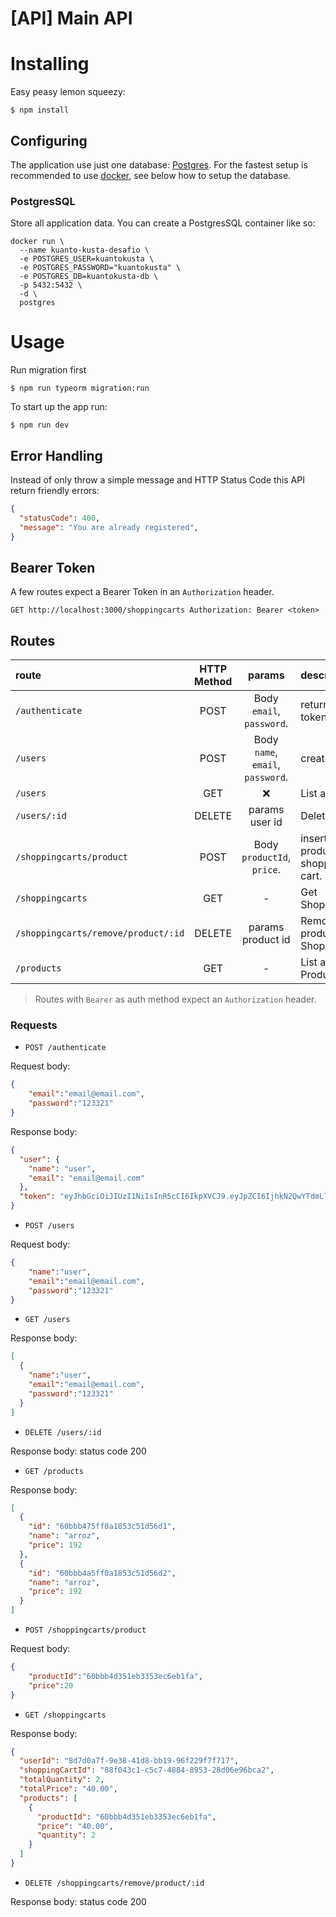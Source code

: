 # [API] Main API

# Installing
Easy peasy lemon squeezy:
```
$ npm install
```

## Configuring
The application use just one database: [Postgres](https://www.postgresql.org/). For the fastest setup is recommended to use [docker](https://www.docker.com), see below how to setup the database.

### PostgresSQL
Store all application data. You can create a PostgresSQL container like so:
```
docker run \
  --name kuanto-kusta-desafio \
  -e POSTGRES_USER=kuantokusta \
  -e POSTGRES_PASSWORD="kuantokusta" \
  -e POSTGRES_DB=kuantokusta-db \
  -p 5432:5432 \
  -d \
  postgres
```

# Usage

Run migration first
```
$ npm run typeorm migration:run
```

To start up the app run:
```
$ npm run dev
```

## Error Handling
Instead of only throw a simple message and HTTP Status Code this API return friendly errors:
```json
{
  "statusCode": 400,
  "message": "You are already registered",
}
```



## Bearer Token
A few routes expect a Bearer Token in an `Authorization` header.

```
GET http://localhost:3000/shoppingcarts Authorization: Bearer <token>
```



## Routes
|route|HTTP Method|params|description|auth method
|:---|:---:|:---:|:---|:---:
|`/authenticate`|POST|Body  `email`, `password`.| return jwt token.|:x:
|`/users`|POST|Body  `name`, `email`, `password`.| create a user.|:x:
|`/users`|GET|:x:| List all users.|:x:
|`/users/:id`|DELETE| params user id |Delete a user.|:x:
|`/shoppingcarts/product`|POST|Body  `productId`, `price`.|insert one product into shopping cart.|Bearer
|`/shoppingcarts`|GET| - |Get ShoppingCart.|Bearer
|`/shoppingcarts/remove/product/:id`|DELETE| params product id |Remove the product from ShoppingCart.|Bearer
|`/products`|GET| - |List all Products.|Bearer


> Routes with `Bearer` as auth method expect an `Authorization` header.

### Requests

* `POST /authenticate`

Request body:
```json
{
	"email":"email@email.com",
	"password":"123321"
}
```
Response body:
```json
{
  "user": {
    "name": "user",
    "email": "email@email.com"
  },
  "token": "eyJhbGciOiJIUzI1NiIsInR5cCI6IkpXVCJ9.eyJpZCI6IjhkN2QwYTdmLTllMzgtNDFkOC1iYjE5LTk2ZjIyOWY3ZjcxNyIsIm5hbWUiOiJBbmRlcnNvbiIsImlhdCI6MTYyMjk5NDkxMCwiZXhwIjoxNjIzMDgxMzEwfQ.0Ckp211-gjtvM2vQgXCuLd-Xo2pm0CwJnvMNYPOOf6s"
}
```


* `POST /users`

Request body:
```json
{
	"name":"user",
	"email":"email@email.com",
	"password":"123321"
}
```

* `GET /users`

Response body:
```json
[
  {
	"name":"user",
	"email":"email@email.com",
	"password":"123321"
  }
]
```
* `DELETE /users/:id`

Response body: status code 200



* `GET /products`

Response body:
```json
[
  {
    "id": "60bbb475ff0a1853c51d56d1",
    "name": "arroz",
    "price": 192
  },
  {
    "id": "60bbb4a5ff0a1853c51d56d2",
    "name": "arroz",
    "price": 192
  }
]
```

* `POST /shoppingcarts/product`

Request body:
```json
{
	"productId":"60bbb4d351eb3353ec6eb1fa",
	"price":20
}
```

* `GET /shoppingcarts`

Response body:
```json
{
  "userId": "8d7d0a7f-9e38-41d8-bb19-96f229f7f717",
  "shoppingCartId": "88f043c1-c5c7-4884-8953-28d06e96bca2",
  "totalQuantity": 2,
  "totalPrice": "40.00",
  "products": [
    {
      "productId": "60bbb4d351eb3353ec6eb1fa",
      "price": "40.00",
      "quantity": 2
    }
  ]
}

```

* `DELETE /shoppingcarts/remove/product/:id`

Response body: status code 200
